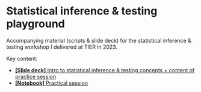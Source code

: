 # Statistical inference & testing playground
Accompanying material (scripts & slide deck) for the statistical inference & testing workshop I delivered at TIER in 2023.

Key content:
- [**[Slide deck]** Intro to statistical inference & testing concepts + content of practice session](https://github.com/francescoamat0/statistical_inference_testing_playground/blob/main/202306_Statistical%20inference%20%26%20testing%20(TIER%20workshop).pdf)
- [**[Notebook]** Practical session](https://github.com/francescoamat0/statistical_inference_testing_playground/blob/main/stats_tests_tools_playground.ipynb)
